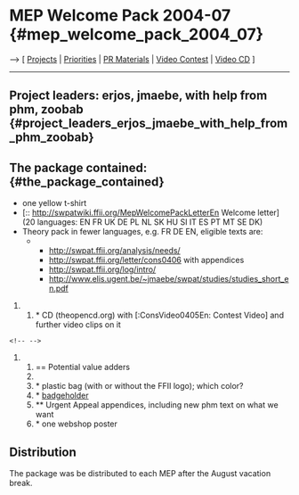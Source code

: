 # MEP Welcome Pack 2004-07 {#mep_welcome_pack_2004_07}

\--\> \[ [ Projects](FfiiprojEn "wikilink") \| [
Priorities](FfiiprojPriorEn "wikilink") \| [ PR
Materials](PrmatEn "wikilink") \| [ Video
Contest](ConsVideo0405En "wikilink") \| [ Video
CD](Video0408En "wikilink") \]

------------------------------------------------------------------------

## Project leaders: erjos, jmaebe, with help from phm, zoobab {#project_leaders_erjos_jmaebe_with_help_from_phm_zoobab}

## The package contained: {#the_package_contained}

-   one yellow t-shirt
-   \[:: <http://swpatwiki.ffii.org/MepWelcomePackLetterEn> Welcome
    letter\] (20 languages: EN FR UK DE PL NL SK HU SI IT ES PT MT SE
    DK)
-   Theory pack in fewer languages, e.g. FR DE EN, eligible texts are:
    -   -   <http://swpat.ffii.org/analysis/needs/>
        -   <http://swpat.ffii.org/letter/cons0406> with appendices
        -   <http://swpat.ffii.org/log/intro/>
        -   <http://www.elis.ugent.be/~jmaebe/swpat/studies/studies_short_en.pdf>

1.  1.  \* CD (theopencd.org) with \[:ConsVideo0405En: Contest Video\]
        and further video clips on it

```{=html}
<!-- -->
```
1.  1.  == Potential value adders
    2.  
    3.  \* plastic bag (with or without the FFII logo); which color?
    4.  \*
        [badgeholder](http://swpatwiki.ffii.org/MepWelcomePackGoodies)
    5.  \*\* Urgent Appeal appendices, including new phm text on what we
        want
    6.  \* one webshop poster

## Distribution

The package was be distributed to each MEP after the August vacation
break.
